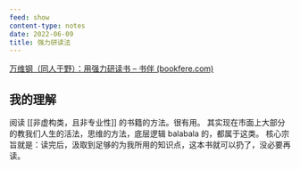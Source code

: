 ```yaml
---
feed: show
content-type: notes
date: 2022-06-09
title: 强力研读法
---
```


[万维钢（同人于野）：用强力研读书 – 书伴 (bookfere.com)](https://bookfere.com/post/349.html)

## 我的理解

阅读 [[非虚构类，且非专业性]] 的书籍的方法。很有用。
其实现在市面上大部分的教我们人生的活法，思维的方法，底层逻辑 balabala 的，都属于这类。
核心宗旨就是：读完后，汲取到足够的为我所用的知识点，这本书就可以扔了，没必要再读。
